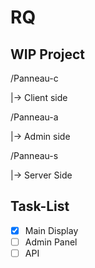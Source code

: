 # RQ
## WIP Project

/Panneau-c 

|-> Client side 



/Panneau-a 

|-> Admin side 



/Panneau-s

|-> Server Side



## Task-List 
- [x] Main Display
- [ ] Admin Panel
- [ ] API
